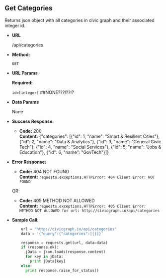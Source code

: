**Get Categories**
----
  Returns json object with all categories in civic graph and their associated integer id.

* **URL**

  /api/categories

* **Method:**

  `GET`
  
*  **URL Params**

   **Required:**
 
   `id=[integer]` ##NONE???!??!?

* **Data Params**

  None

* **Success Response:**

  * **Code:** 200 <br />
    **Content:** {"categories": [{"id": 1, "name": "Smart & Resilient Cities"}, {"id": 2, "name": "Data & Analytics"}, {"id": 3, "name": "General Civic Tech"}, {"id": 4, "name": "Social Services"}, {"id": 5, "name": "Jobs & Education"}, {"id": 6, "name": "GovTech"}]}
    
 
* **Error Response:**

  * **Code:** 404 NOT FOUND <br />
    **Content:** `requests.exceptions.HTTPError: 404 Client Error: NOT FOUND`

  OR

  * **Code:** 405 METHOD NOT ALLOWED <br />
    **Content:** `requests.exceptions.HTTPError: 405 Client Error: METHOD NOT ALLOWED for url: http://civicgraph.io/api/categories`

* **Sample Call:**

  ```python
      url = "http://civicgraph.io/api/categories"
      data = '{"query":{"categories":[{}]}'

      response = requests.get(url, data=data)
      if (response.ok):
        jData = json.loads(response.content)
        for key in jData:
          print jData[key]
      else:
        print response.raise_for_status()
  ```